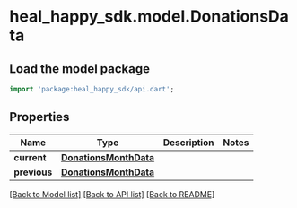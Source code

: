 # heal_happy_sdk.model.DonationsData

## Load the model package
```dart
import 'package:heal_happy_sdk/api.dart';
```

## Properties
Name | Type | Description | Notes
------------ | ------------- | ------------- | -------------
**current** | [**DonationsMonthData**](DonationsMonthData.md) |  | 
**previous** | [**DonationsMonthData**](DonationsMonthData.md) |  | 

[[Back to Model list]](../README.md#documentation-for-models) [[Back to API list]](../README.md#documentation-for-api-endpoints) [[Back to README]](../README.md)


